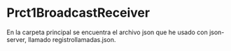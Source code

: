 # Prct1BroadcastReceiver

En la carpeta principal se encuentra el archivo json que he usado con json-server, llamado registrollamadas.json.
